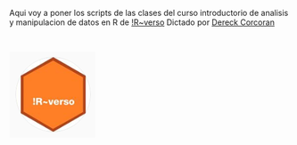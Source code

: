 Aqui voy a poner los scripts de las clases del curso introductorio de analisis y manipulacion de datos en R de [!R~verso](https://www.youtube.com/channel/UCOb-12wuWVtrWfqI3p8HL4w) Dictado por [Dereck Corcoran](https://derek-corcoran-barrios.github.io/)

</br>


[![](./RVerso.PNG)](https://github.com/julianlavila/Rverso_Clases/blob/master/RVerso.PNG)
